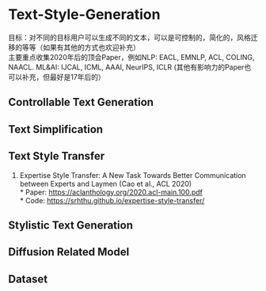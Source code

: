 # Text-Style-Generation

目标：对不同的目标用户可以生成不同的文本，可以是可控制的，简化的，风格迁移的等等（如果有其他的方式也欢迎补充）<br>
主要重点收集2020年后的顶会Paper，例如NLP: EACL, EMNLP, ACL, COLING, NAACL. ML&AI: IJCAL, ICML, AAAI, NeurIPS, ICLR (其他有影响力的Paper也可以补充，但最好是17年后的）<br>


## Controllable Text Generation

## Text Simplification

## Text Style Transfer
1. Expertise Style Transfer: A New Task Towards Better Communication between Experts and Laymen (Cao et al., ACL 2020)
    <br> * Paper: https://aclanthology.org/2020.acl-main.100.pdf
    <br> * Code: https://srhthu.github.io/expertise-style-transfer/
    
## Stylistic Text Generation

## Diffusion Related Model

## Dataset
